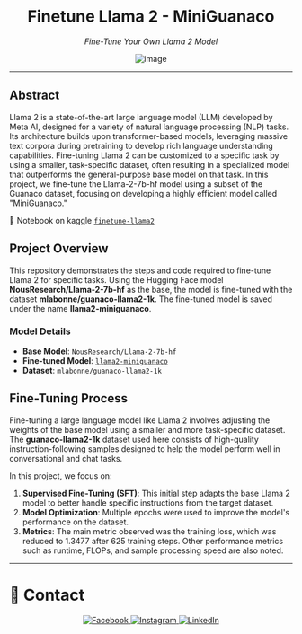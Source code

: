 <div align='center'>
  
# Finetune Llama 2 - MiniGuanaco
  
*Fine-Tune Your Own Llama 2 Model* 

![image](https://github.com/user-attachments/assets/66af9f68-e837-4d90-9937-3d98992243cc)

</div>


---

## Abstract

Llama 2 is a state-of-the-art large language model (LLM) developed by Meta AI, designed for a variety of natural language processing (NLP) tasks. Its architecture builds upon transformer-based models, leveraging massive text corpora during pretraining to develop rich language understanding capabilities. Fine-tuning Llama 2 can be customized to a specific task by using a smaller, task-specific dataset, often resulting in a specialized model that outperforms the general-purpose base model on that task. In this project, we fine-tune the Llama-2-7b-hf model using a subset of the Guanaco dataset, focusing on developing a highly efficient model called "MiniGuanaco."

:link: Notebook on kaggle [`finetune-llama2`](https://www.kaggle.com/zeyadusf/finetune-llama2)

## Project Overview

This repository demonstrates the steps and code required to fine-tune Llama 2 for specific tasks. Using the Hugging Face model **NousResearch/Llama-2-7b-hf** as the base, the model is fine-tuned with the dataset **mlabonne/guanaco-llama2-1k**. The fine-tuned model is saved under the name **llama2-miniguanaco**.

### Model Details

- **Base Model**: `NousResearch/Llama-2-7b-hf`
- **Fine-tuned Model**: [`llama2-miniguanaco`](https://huggingface.co/zeyadusf/llama2-miniguanaco)
- **Dataset**: `mlabonne/guanaco-llama2-1k`


## Fine-Tuning Process

Fine-tuning a large language model like Llama 2 involves adjusting the weights of the base model using a smaller and more task-specific dataset. The **guanaco-llama2-1k** dataset used here consists of high-quality instruction-following samples designed to help the model perform well in conversational and chat tasks.

In this project, we focus on:

1. **Supervised Fine-Tuning (SFT)**: This initial step adapts the base Llama 2 model to better handle specific instructions from the target dataset.
2. **Model Optimization**: Multiple epochs were used to improve the model's performance on the dataset.
3. **Metrics**: The main metric observed was the training loss, which was reduced to 1.3477 after 625 training steps. Other performance metrics such as runtime, FLOPs, and sample processing speed are also noted.

<!--Social Media-->
<hr>

# :email: Contact #

<p align="center">
 <a href="https://www.facebook.com/ziayd.yosif" target="_blank">
  <img src="https://img.shields.io/badge/-Zeyad Usf-1877F2?style=flat&logo=facebook&logoColor=white" alt="Facebook" />
</a>

<a href="https://www.instagram.com/zeyadusf/" target="_blank">
  <img src="https://img.shields.io/badge/-zeyadusf-white?style=flat&logo=instagram&logoColor=#E65468" alt="Instagram" />
</a>



<a href="https://www.linkedin.com/in/zeyadusf/" target="_blank">
  <img src="https://img.shields.io/badge/-Zeyad Usf-0077B5?style=flat&logo=linkedin&logoColor=white" alt="LinkedIn" />
</a>

<a href="https://github.com/zeyadusf" target="_blank">
  <img src="https://img.shields.io/badge/-@zeyadusf-181717?style=flat&logo=github&logoColo

